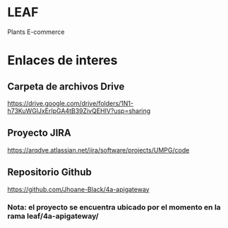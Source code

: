# LEAF
Plants E-commerce

# Enlaces de interes

## Carpeta de archivos Drive
https://drive.google.com/drive/folders/1N1-h73KuWGlJxErIpGA4tB39ZivQEHIV?usp=sharing 

## Proyecto JIRA
https://arqdve.atlassian.net/jira/software/projects/UMPG/code

## Repositorio Github
https://github.com/Jhoane-Black/4a-apigateway

### Nota: el proyecto se encuentra ubicado por el momento en la rama leaf/4a-apigateway/
